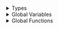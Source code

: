 <details>
<summary>Types</summary>

  - [CheckersDeterministicRandomPlayerTests](/CheckersDeterministicRandomPlayerTests)
  - [CheckersLibraryTests](/CheckersLibraryTests)
  - [CheckersMinMaxPlayerTests](/CheckersMinMaxPlayerTests)
  - [CheckersUtilsTests](/CheckersUtilsTests)
  - [EightByEightBoardTests](/EightByEightBoardTests)
  - [GameStateTestsTests](/GameStateTestsTests)
  - [PieceSetTests](/PieceSetTests)
  - [PortableDraughtsNotationTests](/PortableDraughtsNotationTests)
  - [WeightedPieceCountRatioEvaluatorTest](/WeightedPieceCountRatioEvaluatorTest)

</details>

<details>
<summary>Global Variables</summary>

  - [tests](/tests)

</details>

<details>
<summary>Global Functions</summary>

  - [allTests()](/allTests\(\))

</details>
